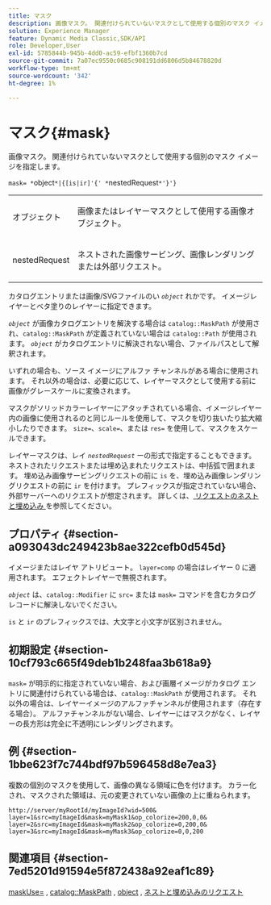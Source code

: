 ```yaml
---
title: マスク
description: 画像マスク。 関連付けられていないマスクとして使用する個別のマスク イメージを指定します。
solution: Experience Manager
feature: Dynamic Media Classic,SDK/API
role: Developer,User
exl-id: 5785844b-945b-4dd0-ac59-efbf1360b7cd
source-git-commit: 7a07ec9550c0685c908191dd6806d5b84678820d
workflow-type: tm+mt
source-wordcount: '342'
ht-degree: 1%

---
```


# マスク{#mask}

画像マスク。 関連付けられていないマスクとして使用する個別のマスク イメージを指定します。

`mask= *`object`*|{[is|ir]'{' *`nestedRequest`*'}'}`

<table id="simpletable_F5A8CD8D7E9B48DAB3C8184E8FE60D9B"> 
 <tr class="strow"> 
  <td class="stentry"> <p><span class="varname"> オブジェクト </span> </p></td> 
  <td class="stentry"> <p>画像またはレイヤーマスクとして使用する画像オブジェクト。 </p></td> 
 </tr> 
 <tr class="strow"> 
  <td class="stentry"> <p><span class="varname"> nestedRequest</span> </p></td> 
  <td class="stentry"> <p>ネストされた画像サービング、画像レンダリングまたは外部リクエスト。 </p></td> 
 </tr> 
</table>

カタログエントリまたは画像/SVGファイルのい *`object`* れかです。 イメージレイヤーとベタ塗りのレイヤーに指定できます。

*`object`* が画像カタログエントリを解決する場合は `catalog::MaskPath` が使用され、`catalog::MaskPath` が定義されていない場合は `catalog::Path` が使用されます。 *`object`* がカタログエントリに解決されない場合、ファイルパスとして解釈されます。

いずれの場合も、ソース イメージにアルファ チャンネルがある場合に使用されます。 それ以外の場合は、必要に応じて、レイヤーマスクとして使用する前に画像がグレースケールに変換されます。

マスクがソリッドカラーレイヤーにアタッチされている場合、イメージレイヤー内の画像に使用されるのと同じルールを使用して、マスクを切り抜いたり拡大縮小したりできます。 `size=`、`scale=`、または `res=` を使用して、マスクをスケールできます。

レイヤーマスクは、レイ *`nestedRequest`* ーの形式で指定することもできます。 ネストされたリクエストまたは埋め込まれたリクエストは、中括弧で囲まれます。 埋め込み画像サービングリクエストの前に `is` を、埋め込み画像レンダリングリクエストの前に `ir` を付けます。 プレフィックスが指定されていない場合、外部サーバーへのリクエストが想定されます。 詳しくは、[ リクエストのネストと埋め込み ](../../../../../is-api/http-ref/image-serving-api-ref/c-http-protocol-reference/c-syntax-and-features/r-request-nesting-and-embedding.md#reference-38ec66d4062046589e16c39bf1c6049b) を参照してください。

## プロパティ {#section-a093043dc249423b8ae322cefb0d545d}

イメージまたはレイヤ アトリビュート。 `layer=comp` の場合はレイヤー 0 に適用されます。 エフェクトレイヤーで無視されます。

*`object`* は、`catalog::Modifier` に `src=` または `mask=` コマンドを含むカタログ レコードに解決しないでください。

`is` と `ir` のプレフィックスでは、大文字と小文字が区別されません。

## 初期設定 {#section-10cf793c665f49deb1b248faa3b618a9}

`mask=` が明示的に指定されていない場合、および画層イメージがカタログ エントリに関連付けられている場合は、`catalog::MaskPath` が使用されます。 それ以外の場合は、レイヤーイメージのアルファチャンネルが使用されます（存在する場合）。 アルファチャンネルがない場合、レイヤーにはマスクがなく、レイヤーの長方形は完全に不透明にレンダリングされます。

## 例 {#section-1bbe623f7c744bdf97b596458d8e7ea3}

複数の個別のマスクを使用して、画像の異なる領域に色を付けます。 カラー化され、マスクされた領域は、元の変更されていない画像の上に重ねられます。

`http://server/myRootId/myImageId?wid=500& layer=1&src=myImageId&mask=myMask1&op_colorize=200,0,0& layer=2&src=myImageId&mask=myMask2&op_colorize=0,200,0& layer=3&src=myImageId&mask=myMask3&op_colorize=0,0,200`

## 関連項目 {#section-7ed5201d91594e5f872438a92eaf1c89}

[maskUse=](../../../../../is-api/http-ref/image-serving-api-ref/c-http-protocol-reference/c-command-reference/r-maskuse.md#reference-9bb1fb5eee4a4bd38f33dadc1a752464) , [catalog::MaskPath](/help/aem-is-ir-api/is-api/image-catalog/image-serving-api-ref/c-image-catalog-reference/c-image-svg-data-reference/c-image-data-reference/r-maskpath-cat.md) , [object](../../../../../is-api/http-ref/image-serving-api-ref/c-http-protocol-reference/c-data-types/r-object.md#reference-2591bd24548d462782c68d138ef795a0) , [ ネストと埋め込みのリクエスト ](../../../../../is-api/http-ref/image-serving-api-ref/c-http-protocol-reference/c-syntax-and-features/r-request-nesting-and-embedding.md#reference-38ec66d4062046589e16c39bf1c6049b)
